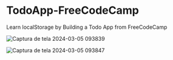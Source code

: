 # TodoApp-FreeCodeCamp
Learn localStorage by Building a Todo App from FreeCodeCamp


![Captura de tela 2024-03-05 093839](https://github.com/LQuesadaM/TodoApp-FreeCodeCamp/assets/98289632/97326b0a-81d3-4649-aab4-4b29e15b76cd)

![Captura de tela 2024-03-05 093847](https://github.com/LQuesadaM/TodoApp-FreeCodeCamp/assets/98289632/c260404c-2061-4491-a6fd-88d9bef1dcf8)
